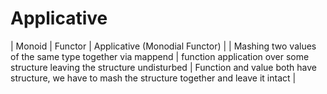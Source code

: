 # Applicative

| Monoid | Functor | Applicative (Monodial Functor) |
| Mashing two values of the same type together via mappend | function application over some structure leaving the structure undisturbed | Function and value both have structure, we have to mash the structure together and leave it intact |
